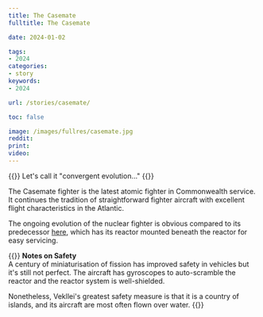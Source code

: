 ```yaml
---
title: The Casemate
fulltitle: The Casemate

date: 2024-01-02

tags:
- 2024
categories:
- story
keywords:
- 2024

url: /stories/casemate/

toc: false

image: /images/fullres/casemate.jpg
reddit:
print:
video:
---
```

{{<hint caption>}}
Let's call it "convergent evolution..."
{{</hint>}}

The Casemate fighter is the latest atomic fighter in Commonwealth service. It continues the tradition of straightforward fighter aircraft with excellent flight characteristics in the Atlantic.

The ongoing evolution of the nuclear fighter is obvious compared to its predecessor [here](/stories/fighter/), which has its reactor mounted beneath the reactor for easy servicing.

{{<hint panel>}}
**Notes on Safety**
<br>
A century of miniaturisation of fission has improved safety in vehicles but it's still not perfect. The aircraft has gyroscopes to auto-scramble the reactor and the reactor system is well-shielded.

Nonetheless, Vekllei's greatest safety measure is that it is a country of islands, and its aircraft are most often flown over water.
{{</hint>}}